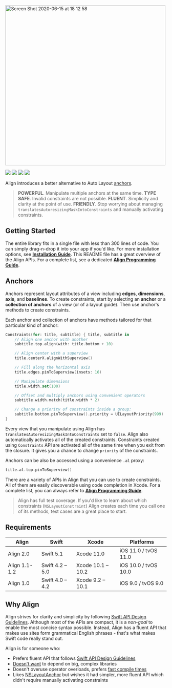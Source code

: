 <img width="500" alt="Screen Shot 2020-06-15 at 18 12 58" src="https://user-images.githubusercontent.com/1567433/84711259-e8136700-af33-11ea-823e-e10a2a8bb398.png">

<p align="left">
<img src="https://img.shields.io/badge/platforms-iOS%2C%20tvOS%2C%20macOS-lightgrey.svg">
<img src="https://img.shields.io/badge/supports-CocoaPods%2C%20Carthage%2C%20SwiftPM-green.svg">
<a href="https://travis-ci.org/kean/Align"><img src="https://travis-ci.org/kean/Align.svg?branch=master"></a>
<img src="https://img.shields.io/badge/test%20coverage-100%25-brightgreen.svg">
</p>

Align introduces a better alternative to Auto Layout [anchors](https://developer.apple.com/documentation/uikit/nslayoutanchor).

> **POWERFUL**. Manipulate multiple anchors at the same time. **TYPE SAFE**. Invalid constraints are not possible. **FLUENT**. Simplicity and clarity at the point of use. **FRIENDLY**. Stop worrying about managing `translatesAutoresizingMaskIntoConstraints` and manually activating constraints.

## Getting Started

The entire library fits in a single file with less than 300 lines of code. You can simply drag-n-drop it into your app if you'd like. For more installation options, see [**Installation Guide**](https://github.com/kean/Align/blob/master/Docs/InstallationGuide.md). This README file has a great overview of the Align APIs. For a complete list, see a dedicated [**Align Programming Guide**](https://github.com/kean/Align/blob/master/Docs/AlignGuide.md).

## Anchors

Anchors represent layout attributes of a view including **edges**, **dimensions**, **axis**, and **baselines**. To create constraints, start by selecting an **anchor** or a **collection of anchors** of a view (or of a layout guide). Then use anchor's methods to create constraints.

Each anchor and collection of anchors have methods tailored for that particular kind of anchor:

```swift
Constraints(for: title, subtitle) { title, subtitle in
    // Align one anchor with another
    subtitle.top.align(with: title.bottom + 10)

    // Align center with a superview
    title.centerX.alignWithSuperview()

    // Fill along the horizontal axis
    title.edges.pinToSuperview(insets: 16)

    // Manipulate dimensions
    title.width.set(100)

    // Offset and multiply anchors using convenient operators
    subtitle.width.match(title.width * 2)

    // Change a priority of constraints inside a group:
    subtitle.bottom.pinToSuperview().priority = UILayoutPriority(999)
}
```

Every view that you manipulate using Align has `translatesAutoresizingMaskIntoConstraints` set to `false`. Align also automatically activates all of the created constraints. Constraints created using `Constraints` API are activated all of the same time when you exit from the closure. It gives you a chance to change `priority` of the constraints.

Anchors can be also be accessed using a convenience `.al` proxy:

```swift
title.al.top.pinToSuperview()
```

There are a variety of APIs in Align that you can use to create constraints. All of them are easily discoverable using code completion in Xcode. For a complete list, you can always refer to [**Align Programming Guide**](https://github.com/kean/Align/blob/master/Docs/AlignGuide.md).

> Align has full test coverage. If you'd like to learn about which constraints (`NSLayoutConstraint`) Align creates each time you call one of its methods, test cases are a great place to start.

## Requirements

| Align            | Swift                 | Xcode                | Platforms              |
|------------------|-----------------------|----------------------|------------------------|
| Align 2.0      | Swift 5.1       | Xcode 11.0      | iOS 11.0 / tvOS 11.0  |
| Align 1.1-1.2    | Swift 4.2 – 5.0       | Xcode 10.1 – 10.2    | iOS 10.0 / tvOS 10.0   |
| Align 1.0        | Swift 4.0 – 4.2       | Xcode 9.2 – 10.1     | iOS 9.0 / tvOS 9.0     | 

## Why Align

Align strives for clarity and simplicity by following [Swift API Design Guidelines](https://swift.org/documentation/api-design-guidelines/). Although most of the APIs are compact, it is a *non-goal* to enable the most concise syntax possible. Instead, Align has a fluent API that makes use sites form grammatical English phrases - that's what makes Swift code really stand out.

Align is for someone who:

- Prefers fluent API that follows [Swift API Design Guidelines](https://swift.org/documentation/api-design-guidelines/)
- [Doesn't want](http://chris.eidhof.nl/post/micro-autolayout-dsl/) to depend on big, complex libraries
- Doesn't overuse operator overloads, prefers [fast compile times](https://github.com/robb/Cartography/issues/215)
- Likes [NSLayoutAnchor](https://developer.apple.com/library/ios/documentation/AppKit/Reference/NSLayoutAnchor_ClassReference/index.html) but wishes it had simpler, more fluent API which didn't require manually activating constraints
